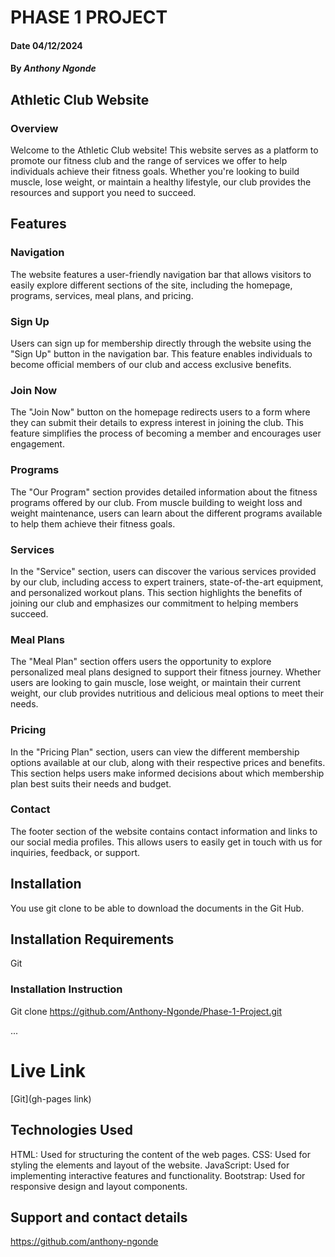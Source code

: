 # PHASE 1 PROJECT

#### Date 04/12/2024

#### By *Anthony Ngonde*


## Athletic Club Website
### Overview
Welcome to the Athletic Club website! This website serves as a platform to promote our fitness club and the range of services we offer to help individuals achieve their fitness goals. Whether you're looking to build muscle, lose weight, or maintain a healthy lifestyle, our club provides the resources and support you need to succeed.

## Features
### Navigation
The website features a user-friendly navigation bar that allows visitors to easily explore different sections of the site, including the homepage, programs, services, meal plans, and pricing.

### Sign Up
Users can sign up for membership directly through the website using the "Sign Up" button in the navigation bar. This feature enables individuals to become official members of our club and access exclusive benefits.

### Join Now
The "Join Now" button on the homepage redirects users to a form where they can submit their details to express interest in joining the club. This feature simplifies the process of becoming a member and encourages user engagement.

### Programs
The "Our Program" section provides detailed information about the fitness programs offered by our club. From muscle building to weight loss and weight maintenance, users can learn about the different programs available to help them achieve their fitness goals.

### Services
In the "Service" section, users can discover the various services provided by our club, including access to expert trainers, state-of-the-art equipment, and personalized workout plans. This section highlights the benefits of joining our club and emphasizes our commitment to helping members succeed.

### Meal Plans
The "Meal Plan" section offers users the opportunity to explore personalized meal plans designed to support their fitness journey. Whether users are looking to gain muscle, lose weight, or maintain their current weight, our club provides nutritious and delicious meal options to meet their needs.

### Pricing
In the "Pricing Plan" section, users can view the different membership options available at our club, along with their respective prices and benefits. This section helps users make informed decisions about which membership plan best suits their needs and budget.

### Contact
The footer section of the website contains contact information and links to our social media profiles. This allows users to easily get in touch with us for inquiries, feedback, or support.

## Installation
You use git clone to be able to download the documents in the Git Hub.

## Installation Requirements
Git

### Installation Instruction
Git clone https://github.com/Anthony-Ngonde/Phase-1-Project.git

...


# Live Link
[Git](gh-pages link)


## Technologies Used
HTML: Used for structuring the content of the web pages.
CSS: Used for styling the elements and layout of the website.
JavaScript: Used for implementing interactive features and functionality.
Bootstrap: Used for responsive design and layout components.


## Support and contact details
https://github.com/anthony-ngonde








